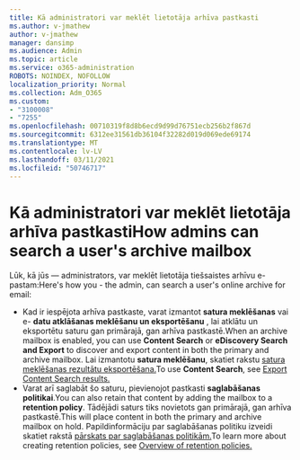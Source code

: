 ```yaml
---
title: Kā administratori var meklēt lietotāja arhīva pastkasti
ms.author: v-jmathew
author: v-jmathew
manager: dansimp
ms.audience: Admin
ms.topic: article
ms.service: o365-administration
ROBOTS: NOINDEX, NOFOLLOW
localization_priority: Normal
ms.collection: Adm_O365
ms.custom:
- "3100008"
- "7255"
ms.openlocfilehash: 00710319f8d8b6ecd9d99d76751ecb256b2f867d
ms.sourcegitcommit: 6312ee31561db36104f32282d019d069ede69174
ms.translationtype: MT
ms.contentlocale: lv-LV
ms.lasthandoff: 03/11/2021
ms.locfileid: "50746717"
---
```

# <a name="how-admins-can-search-a-users-archive-mailbox"></a><span data-ttu-id="86eb0-102">Kā administratori var meklēt lietotāja arhīva pastkasti</span><span class="sxs-lookup"><span data-stu-id="86eb0-102">How admins can search a user's archive mailbox</span></span>

<span data-ttu-id="86eb0-103">Lūk, kā jūs — administrators, var meklēt lietotāja tiešsaistes arhīvu e-pastam:</span><span class="sxs-lookup"><span data-stu-id="86eb0-103">Here's how you - the admin, can search a user's online archive for email:</span></span>

* <span data-ttu-id="86eb0-104">Kad ir iespējota arhīva pastkaste, varat izmantot **satura meklēšanas** vai e- **datu atklāšanas meklēšanu un eksportēšanu** , lai atklātu un eksportētu saturu gan primārajā, gan arhīva pastkastē.</span><span class="sxs-lookup"><span data-stu-id="86eb0-104">When an archive mailbox is enabled, you can use **Content Search** or **eDiscovery Search and Export** to discover and export content in both the primary and archive mailbox.</span></span> <span data-ttu-id="86eb0-105">Lai izmantotu **satura meklēšanu**, skatiet rakstu [satura meklēšanas rezultātu eksportēšana.](https://docs.microsoft.com/office365/securitycompliance/export-search-results)</span><span class="sxs-lookup"><span data-stu-id="86eb0-105">To use **Content Search**, see [Export Content Search results.](https://docs.microsoft.com/office365/securitycompliance/export-search-results)</span></span>
* <span data-ttu-id="86eb0-106">Varat arī saglabāt šo saturu, pievienojot pastkasti **saglabāšanas politikai**.</span><span class="sxs-lookup"><span data-stu-id="86eb0-106">You can also retain that content by adding the mailbox to a **retention policy**.</span></span> <span data-ttu-id="86eb0-107">Tādējādi saturs tiks novietots gan primārajā, gan arhīva pastkastē.</span><span class="sxs-lookup"><span data-stu-id="86eb0-107">This will place content in both the primary and archive mailbox on hold.</span></span> <span data-ttu-id="86eb0-108">Papildinformāciju par saglabāšanas politiku izveidi skatiet rakstā [pārskats par saglabāšanas politikām.](https://docs.microsoft.com/office365/securitycompliance/retention-policies)</span><span class="sxs-lookup"><span data-stu-id="86eb0-108">To learn more about creating retention policies, see [Overview of retention policies.](https://docs.microsoft.com/office365/securitycompliance/retention-policies)</span></span>
